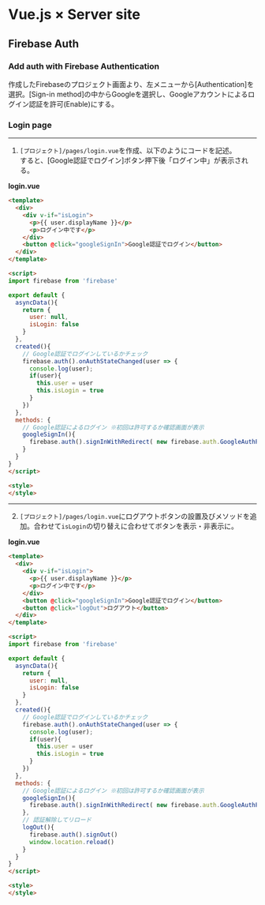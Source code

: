 # Vue.js × Server site  
  
## Firebase Auth
  
### Add auth with Firebase Authentication  
作成したFirebaseのプロジェクト画面より、左メニューから[Authentication]を選択。[Sign-in method]の中からGoogleを選択し、Googleアカウントによるログイン認証を許可(Enable)にする。  
  

### Login page  
---  
1. `[プロジェクト]/pages/login.vue`を作成、以下のようにコードを記述。  
すると、[Google認証でログイン]ボタン押下後「ログイン中」が表示される。  
  
**login.vue**  
```html
<template>
  <div>
    <div v-if="isLogin">
      <p>{{ user.displayName }}</p>
      <p>ログイン中です</p>
    </div>
    <button @click="googleSignIn">Google認証でログイン</button>
  </div>    
</template>

<script>
import firebase from 'firebase'

export default {
  asyncData(){
    return {
      user: null,
      isLogin: false
    }
  },
  created(){
    // Google認証でログインしているかチェック
    firebase.auth().onAuthStateChanged(user => {
      console.log(user);
      if(user){
        this.user = user
        this.isLogin = true
      }
    })
  },
  methods: {
    // Google認証によるログイン ※初回は許可するか確認画面が表示
    googleSignIn(){
      firebase.auth().signInWithRedirect( new firebase.auth.GoogleAuthProvider() )
    }
  }    
}
</script>

<style>
</style>
```  
---    

2. `[プロジェクト]/pages/login.vue`にログアウトボタンの設置及びメソッドを追加。合わせて`isLogin`の切り替えに合わせてボタンを表示・非表示に。  
  
**login.vue**  
```html
<template>
  <div>
    <div v-if="isLogin">
      <p>{{ user.displayName }}</p>
      <p>ログイン中です</p>
    </div>
    <button @click="googleSignIn">Google認証でログイン</button>
    <button @click="logOut">ログアウト</button>
  </div>    
</template>

<script>
import firebase from 'firebase'

export default {
  asyncData(){
    return {
      user: null,
      isLogin: false
    }
  },
  created(){
    // Google認証でログインしているかチェック
    firebase.auth().onAuthStateChanged(user => {
      console.log(user);
      if(user){
        this.user = user
        this.isLogin = true
      }
    })
  },
  methods: {
    // Google認証によるログイン ※初回は許可するか確認画面が表示
    googleSignIn(){
      firebase.auth().signInWithRedirect( new firebase.auth.GoogleAuthProvider() )
    },
    // 認証解除してリロード
    logOut(){
      firebase.auth().signOut()
      window.location.reload()
    }
  }    
}
</script>

<style>
</style>
```  